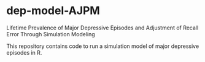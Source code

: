 # dep-model-AJPM
Lifetime Prevalence of Major Depressive Episodes and Adjustment of Recall Error Through Simulation Modeling

This repository contains code to run a simulation model of major depressive episodes in R.
